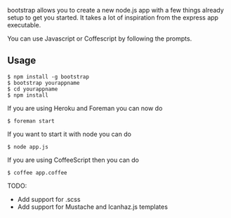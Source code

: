 bootstrap allows you to create a new node.js app with a few things already setup to get you started. It takes a lot of inspiration from the express app executable.

You can use Javascript or Coffescript by following the prompts.

## Usage

    $ npm install -g bootstrap
    $ bootstrap yourappname
    $ cd yourappname
    $ npm install

If you are using Heroku and Foreman you can now do

    $ foreman start

If you want to start it with node you can do

    $ node app.js

If you are using CoffeeScript then you can do

    $ coffee app.coffee

TODO:

* Add support for .scss
* Add support for Mustache and Icanhaz.js templates
